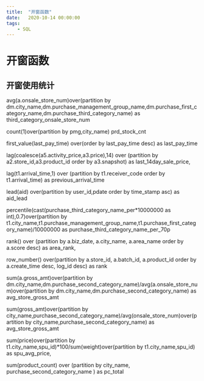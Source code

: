 ```yaml
---
title:  "开窗函数"
date:   2020-10-14 00:00:00
tags:
    - SQL
---
```



# 开窗函数

## 开窗使用统计
avg(a.onsale_store_num)over(partition by dm.city_name,dm.purchase_management_group_name,dm.purchase_first_category_name,dm.purchase_third_category_name) as third_category_onsale_store_num

count(1)over(partition by pmg,city_name) prd_stock_cnt

first_value(last_pay_time) over(order by last_pay_time desc) as last_pay_time

lag(coalesce(a5.activity_price,a3.price),14) over (partition by a2.store_id,a3.product_id order by a3.snapshot) as last_14day_sale_price,

lag(t1.arrival_time,1) over (partition by t1.receiver_code order by t1.arrival_time) as previous_arrival_time

lead(aid) over(partition by user_id,pdate order by time_stamp asc) as aid_lead

percentile(cast(purchase_third_category_name_per*10000000 as int),0.7)over(partition by t1.city_name,t1.purchase_management_group_name,t1.purchase_first_category_name)/10000000 as purchase_third_category_name_per_70p

rank() over (partition by a.biz_date, a.city_name, a.area_name order by a.score desc)     as area_rank,

row_number() over(partition by a.store_id, a.batch_id, a.product_id order by a.create_time desc, log_id desc) as rank

sum(a.gross_amt)over(partition by dm.city_name,dm.purchase_second_category_name)/avg(a.onsale_store_num)over(partition by dm.city_name,dm.purchase_second_category_name) as avg_store_gross_amt

sum(gross_amt)over(partition by city_name,purchase_second_category_name)/avg(onsale_store_num)over(partition by city_name,purchase_second_category_name) as avg_store_gross_amt

sum(price)over(partition by t1.city_name,spu_id)*100/sum(weight)over(partition by t1.city_name,spu_id) as spu_avg_price,

sum(product_count) over (partition by city_name, purchase_second_category_name ) as pc_total